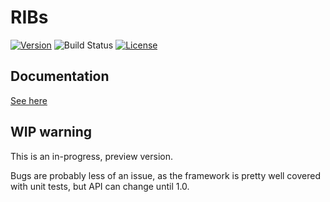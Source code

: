 # RIBs
[![Version](https://jitpack.io/v/badoo/RIBs.svg)](https://jitpack.io/#badoo/RIBs)
![Build Status](https://github.com/badoo/RIBs/actions/workflows/ci.yml/badge.svg)
[![License](https://img.shields.io/badge/License-Apache%202.0-blue.svg)](http://www.apache.org/licenses/LICENSE-2.0)

## Documentation
[See here](documentation/index.md)

## WIP warning
This is an in-progress, preview version.

Bugs are probably less of an issue, as the framework is pretty well covered with unit tests, but API can change until 1.0.

